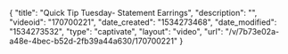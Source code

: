 {
    "title": "Quick Tip Tuesday- Statement Earrings",
    "description": "",
    "videoid": "170700221",
    "date_created": "1534273468",
    "date_modified": "1534273532",
    "type": "captivate",
    "layout": "video",
    "url": "\/v\/7b73e02a-a48e-4bec-b52d-2fb39a44a630\/170700221"
}